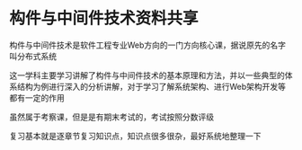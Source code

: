 # 构件与中间件技术资料共享

构件与中间件技术是软件工程专业Web方向的一门方向核心课，据说原先的名字叫分布式系统

这一学科主要学习讲解了构件与中间件技术的基本原理和方法，并以一些典型的体系结构为例进行深入的分析讲解，对于学习了解系统架构、进行Web架构开发等都有一定的作用

虽然属于考察课，但是是有期末考试的，考试按照分数评级

复习基本就是逐章节复习知识点，知识点很多很杂，最好系统地整理一下


